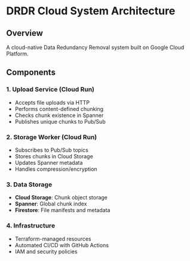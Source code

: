 # DRDR Cloud System Architecture

## Overview
A cloud-native Data Redundancy Removal system built on Google Cloud Platform.

## Components

### 1. Upload Service (Cloud Run)
- Accepts file uploads via HTTP
- Performs content-defined chunking
- Checks chunk existence in Spanner
- Publishes unique chunks to Pub/Sub

### 2. Storage Worker (Cloud Run)
- Subscribes to Pub/Sub topics
- Stores chunks in Cloud Storage
- Updates Spanner metadata
- Handles compression/encryption

### 3. Data Storage
- **Cloud Storage**: Chunk object storage
- **Spanner**: Global chunk index
- **Firestore**: File manifests and metadata

### 4. Infrastructure
- Terraform-managed resources
- Automated CI/CD with GitHub Actions
- IAM and security policies
